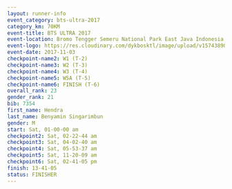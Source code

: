 ```yaml
---
layout: runner-info 
event_category: bts-ultra-2017 
category_km: 70KM 
event-title: BTS ULTRA 2017 
event-location: Bromo Tengger Semeru National Park East Java Indonesia 
event-logo: https://res.cloudinary.com/dykbosktl/image/upload/v1574389068/Logo/btsultra-profilpic_qfpjxb.png 
event-date: 2017-11-03 
checkpoint-name2: W1 (T-2) 
checkpoint-name3: W2 (T-3) 
checkpoint-name4: W3 (T-4) 
checkpoint-name5: W5A (T-5) 
checkpoint-name6: FINISH (T-6) 
overall_rank: 23
gender_rank: 21
bib: 7354
first_name: Hendra
last_name: Benyamin Singarimbun
gender: M
start: Sat, 01-00-00 am
checkpoint2: Sat, 02-22-44 am
checkpoint3: Sat, 04-02-40 am
checkpoint4: Sat, 05-53-37 am
checkpoint5: Sat, 11-20-09 am
checkpoint6: Sat, 02-41-05 pm
finish: 13-41-05
status: FINISHER
---
```

